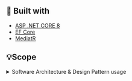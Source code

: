 ## 👷 Built with

* [ASP .NET CORE 8](https://github.com/dotnet/aspnetcore)
* [EF Core](https://github.com/dotnet/efcore)
* [MediatR](https://github.com/jbogard/MediatR)


## 💡Scope

<details>

<summary>Software Architecture & Design Pattern usage</summary>
<br />
* Domain Driven Design (DDD)
* Clean Architecture
* Vertical Slice Architecture for folder structure
* CQRS Pattern
* Repository Pattern

</details>
